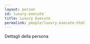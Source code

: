 ```yaml
---
layout: person
id: luxury.execute
title: Luxury Execute
permalink: people/luxury.execute.html
---
```


Dettagli della persona